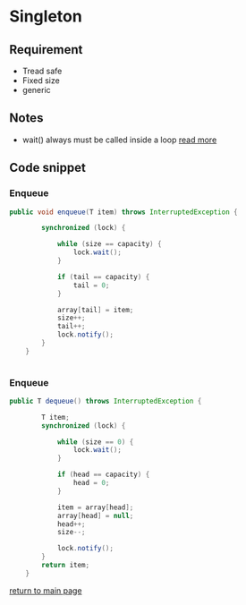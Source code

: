 # Singleton

## Requirement 

* Tread safe 
* Fixed size
* generic
 

## Notes 

* wait() always must be called inside a loop [read more](https://stackoverflow.com/questions/1038007/why-should-wait-always-be-called-inside-a-loop)


## Code snippet 

### Enqueue

```java
public void enqueue(T item) throws InterruptedException {

        synchronized (lock) {

            while (size == capacity) {
                lock.wait();
            }

            if (tail == capacity) {
                tail = 0;
            }

            array[tail] = item;
            size++;
            tail++;
            lock.notify();
        }
    }
   
``` 

### Enqueue

```java
public T dequeue() throws InterruptedException {

        T item;
        synchronized (lock) {

            while (size == 0) {
                lock.wait();
            }

            if (head == capacity) {
                head = 0;
            }

            item = array[head];
            array[head] = null;
            head++;
            size--;

            lock.notify();
        }
        return item;
    }
```

[return to main page](../../../../../../README.md)

